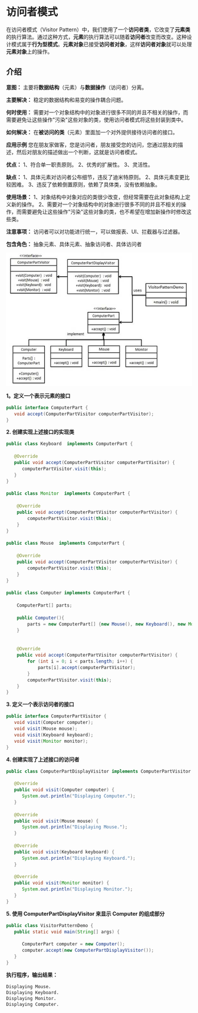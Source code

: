 # 访问者模式
在访问者模式（Visitor Pattern）中，我们使用了一个**访问者类**，它改变了**元素类**的执行算法。通过这种方式，**元素**的执行算法可以随着**访问者**改变而改变。这种设计模式属于**行为型模式**。**元素对象**已接受**访问者对象**，这样**访问者对象**就可以处理**元素对象**上的操作。

## 介绍
**意图：** 主要将**数据结构**（元素）与**数据操作**（访问者）分离。

**主要解决：** 稳定的数据结构和易变的操作耦合问题。

**何时使用：** 需要对一个对象结构中的对象进行很多不同的并且不相关的操作，而需要避免让这些操作"污染"这些对象的类，使用访问者模式将这些封装到类中。

**如何解决：** 在**被访问的类**（元素）里面加一个对外提供接待访问者的接口。

**应用示例** 您在朋友家做客，您是访问者，朋友接受您的访问，您通过朋友的描述，然后对朋友的描述做出一个判断，这就是访问者模式。

**优点：** 1、符合单一职责原则。 2、优秀的扩展性。 3、灵活性。

**缺点：** 1、具体元素对访问者公布细节，违反了迪米特原则。 2、具体元素变更比较困难。 3、违反了依赖倒置原则，依赖了具体类，没有依赖抽象。

**使用场景：** 1、对象结构中对象对应的类很少改变，但经常需要在此对象结构上定义新的操作。 2、需要对一个对象结构中的对象进行很多不同的并且不相关的操作，而需要避免让这些操作"污染"这些对象的类，也不希望在增加新操作时修改这些类。

**注意事项：** 访问者可以对功能进行统一，可以做报表、UI、拦截器与过滤器。

**包含角色：** 抽象元素、具体元素、抽象访问者、具体访问者

![img.png](img.png)

**1。定义一个表示元素的接口**
```java
public interface ComputerPart {
   void accept(ComputerPartVisitor computerPartVisitor);
}
```
**2. 创建实现上述接口的实现类**
```java
public class Keyboard  implements ComputerPart {
 
   @Override
   public void accept(ComputerPartVisitor computerPartVisitor) {
      computerPartVisitor.visit(this);
   }
}

public class Monitor  implements ComputerPart {

    @Override
    public void accept(ComputerPartVisitor computerPartVisitor) {
        computerPartVisitor.visit(this);
    }
}

public class Mouse  implements ComputerPart {

    @Override
    public void accept(ComputerPartVisitor computerPartVisitor) {
        computerPartVisitor.visit(this);
    }
}

public class Computer implements ComputerPart {

    ComputerPart[] parts;

    public Computer(){
        parts = new ComputerPart[] {new Mouse(), new Keyboard(), new Monitor()};
    }


    @Override
    public void accept(ComputerPartVisitor computerPartVisitor) {
        for (int i = 0; i < parts.length; i++) {
            parts[i].accept(computerPartVisitor);
        }
        computerPartVisitor.visit(this);
    }
}
```
**3. 定义一个表示访问者的接口**
```java
public interface ComputerPartVisitor {
   void visit(Computer computer);
   void visit(Mouse mouse);
   void visit(Keyboard keyboard);
   void visit(Monitor monitor);
}
```
**4. 创建实现了上述接口的访问者**
```java
public class ComputerPartDisplayVisitor implements ComputerPartVisitor {
 
   @Override
   public void visit(Computer computer) {
      System.out.println("Displaying Computer.");
   }
 
   @Override
   public void visit(Mouse mouse) {
      System.out.println("Displaying Mouse.");
   }
 
   @Override
   public void visit(Keyboard keyboard) {
      System.out.println("Displaying Keyboard.");
   }
 
   @Override
   public void visit(Monitor monitor) {
      System.out.println("Displaying Monitor.");
   }
}
```
**5. 使用 ComputerPartDisplayVisitor 来显示 Computer 的组成部分**
```java
public class VisitorPatternDemo {
   public static void main(String[] args) {
 
      ComputerPart computer = new Computer();
      computer.accept(new ComputerPartDisplayVisitor());
   }
}
```
**执行程序，输出结果：**
```text
Displaying Mouse.
Displaying Keyboard.
Displaying Monitor.
Displaying Computer.
```